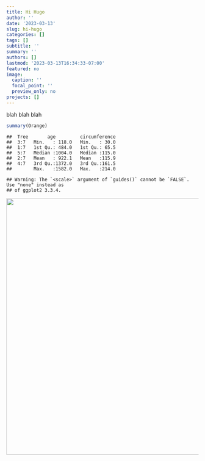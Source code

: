 ```yaml
---
title: Hi Hugo
author: ''
date: '2023-03-13'
slug: hi-hugo
categories: []
tags: []
subtitle: ''
summary: ''
authors: []
lastmod: '2023-03-13T16:34:33-07:00'
featured: no
image:
  caption: ''
  focal_point: ''
  preview_only: no
projects: []
---
```

blah blah blah


```r
summary(Orange)
```

```
##  Tree       age         circumference  
##  3:7   Min.   : 118.0   Min.   : 30.0  
##  1:7   1st Qu.: 484.0   1st Qu.: 65.5  
##  5:7   Median :1004.0   Median :115.0  
##  2:7   Mean   : 922.1   Mean   :115.9  
##  4:7   3rd Qu.:1372.0   3rd Qu.:161.5  
##        Max.   :1582.0   Max.   :214.0
```


```
## Warning: The `<scale>` argument of `guides()` cannot be `FALSE`. Use "none" instead as
## of ggplot2 3.3.4.
```

<img src="{{< blogdown/postref >}}index_files/figure-html/unnamed-chunk-2-1.png" width="672" />
